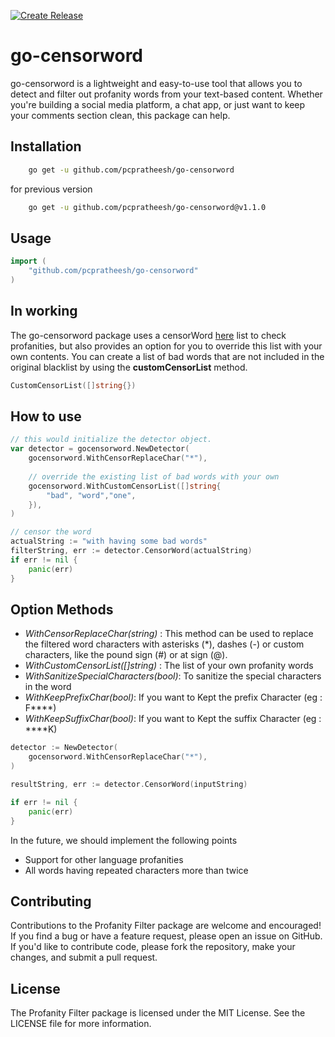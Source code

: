 [![Create Release](https://github.com/pcpratheesh/go-censorword/actions/workflows/release.yml/badge.svg)](https://github.com/pcpratheesh/go-censorword/actions/workflows/release.yml)

# go-censorword
go-censorword is a lightweight and easy-to-use tool that allows you to detect and filter out profanity words from your text-based content. Whether you're building a social media platform, a chat app, or just want to keep your comments section clean, this package can help.

## Installation
```sh
    go get -u github.com/pcpratheesh/go-censorword
```

for previous version

```sh
    go get -u github.com/pcpratheesh/go-censorword@v1.1.0
```

## Usage
```go
import (
	"github.com/pcpratheesh/go-censorword"
)
```


## In working
The go-censorword package uses a censorWord [here](censor/censor.go) list to check profanities, but also provides an option for you to override this list with your own contents. You can create a list of bad words that are not included in the original blacklist by using the **customCensorList** method.

```go
CustomCensorList([]string{}) 
```

## How to use
```go
// this would initialize the detector object.
var detector = gocensorword.NewDetector(
	gocensorword.WithCensorReplaceChar("*"),
    
    // override the existing list of bad words with your own
    gocensorword.WithCustomCensorList([]string{
        "bad", "word","one",
    }),
)

// censor the word
actualString := "with having some bad words"
filterString, err := detector.CensorWord(actualString)
if err != nil {
    panic(err)
}

```

## Option Methods
- *WithCensorReplaceChar(string)* : This method can be used to replace the filtered word characters with asterisks (*), dashes (-) or custom characters, like the pound sign (#) or at sign (@).
- *WithCustomCensorList([]string)* : The list of your own profanity words
- *WithSanitizeSpecialCharacters(bool)*: To sanitize the special characters in the word
- *WithKeepPrefixChar(bool)*: If you want to Kept the prefix Character (eg : F****)
- *WithKeepSuffixChar(bool)*: If you want to Kept the suffix Character (eg : ****K)

```go
detector := NewDetector(
    gocensorword.WithCensorReplaceChar("*"),
)

resultString, err := detector.CensorWord(inputString)

if err != nil {
    panic(err)
}
```


In the future, we should implement the following points
- Support for other language profanities
- All words having repeated characters more than twice 


## Contributing
Contributions to the Profanity Filter package are welcome and encouraged! If you find a bug or have a feature request, please open an issue on GitHub. If you'd like to contribute code, please fork the repository, make your changes, and submit a pull request.


## License
The Profanity Filter package is licensed under the MIT License. See the LICENSE file for more information.
